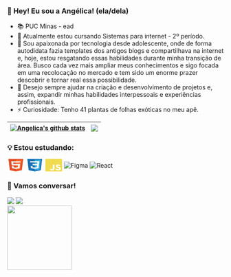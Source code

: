 ### 👋 Hey! Eu sou a Angélica! (ela/dela)

- 📚 PUC Minas - ead
- 📖 Atualmente estou cursando Sistemas para internet - 2º período. 
- 🌱 Sou apaixonada por tecnologia desde adolescente, onde de forma autodidata fazia templates dos antigos blogs e compartilhava na internet e, hoje, estou resgatando essas habilidades durante minha transição de área. Busco cada vez mais ampliar meus conhecimentos e sigo focada em uma recolocação no mercado e tem sido um enorme prazer descobrir e tornar real essa possibilidade.
- 🤝 Desejo sempre ajudar na criação e desenvolvimento de projetos e, assim, expandir minhas habilidades interpessoais e experiências profissionais.
- ⚡ Curiosidade: Tenho 41 plantas de folhas exóticas no meu apê.

<a href="https://github.com/angelicasa/github-readme-stats"><img align="center" src="https://github-readme-stats.vercel.app/api?username=angelicasa&show_icons=true&include_all_commits=true&theme=buefy&hide_border=true" alt="Angelica's github stats" /></a> | <a href="https://github.com/angelicasa/github-readme-stats"><img align="center" src="https://github-readme-stats.vercel.app/api/top-langs/?username=angelicasa&layout=compact&theme=buefy&hide_border=true" /></a> |
| ------------- | ------------- |

  
  
### 💡 Estou estudando: 
<div style="display: inline_block">
 <img align="center" alt="HTML5" height="30" width="40" src="https://raw.githubusercontent.com/devicons/devicon/master/icons/html5/html5-original.svg">
   <img align="center" alt="CSS3" height="30" width="40" src="https://raw.githubusercontent.com/devicons/devicon/master/icons/css3/css3-original.svg">
     <img align="center" alt="Js" height="30" width="40" src="https://raw.githubusercontent.com/devicons/devicon/master/icons/javascript/javascript-plain.svg">
     <img align="center" alt="Figma" height="30" width="40" src="https://cdn.jsdelivr.net/gh/devicons/devicon/icons/figma/figma-original.svg">
     <img align="center" alt="React" height="30" widht= "40" src="https://cdn.jsdelivr.net/gh/devicons/devicon/icons/react/react-original.svg" />
          
</div>


###  :incoming_envelope:   Vamos conversar!
<div>
   <a href = "mailto:anscotcodes@gmail.com"><img src="https://img.shields.io/badge/Gmail-D14836?style=for-the-badge&logo=gmail&logoColor=white" target="_blank"></a>
<a href="https://www.linkedin.com/in/angelicasa" target="_blank"><img src="https://img.shields.io/badge/-LinkedIn-%230077B5?style=for-the-badge&logo=linkedin&logoColor=white" target="_blank"></a>   
</div>
<div>
<a href="https://github.com/angelicasa"><img align="left" width="150" height="150" src="https://media.tenor.com/Ds4OK5GXww8AAAAi/contacts-call-me.gif?raw=true"></a></div>



